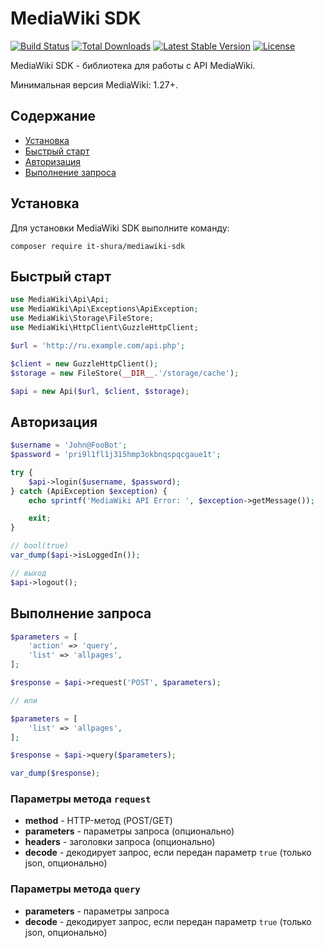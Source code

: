 # MediaWiki SDK

[![Build Status](https://travis-ci.org/IT-Shura/MediaWiki-SDK.svg)](https://travis-ci.org/IT-Shura/MediaWiki-SDK)
[![Total Downloads](https://poser.pugx.org/it-shura/mediawiki-sdk/downloads)](https://packagist.org/packages/it-shura/mediawiki-sdk)
[![Latest Stable Version](https://poser.pugx.org/it-shura/mediawiki-sdk/v/stable)](https://packagist.org/packages/it-shura/mediawiki-sdk)
[![License](https://poser.pugx.org/it-shura/mediawiki-sdk/license)](https://packagist.org/packages/it-shura/mediawiki-sdk)

MediaWiki SDK - библиотека для работы с API MediaWiki.

Минимальная версия MediaWiki: 1.27+.

## Содержание

- [Установка](#Установка)
- [Быстрый старт](#Быстрый-старт)
- [Авторизация](#Авторизация)
- [Выполнение запроса](#Выполнение-запроса)

## Установка

Для установки MediaWiki SDK выполните команду:

    composer require it-shura/mediawiki-sdk

## Быстрый старт

```php
use MediaWiki\Api\Api;
use MediaWiki\Api\Exceptions\ApiException;
use MediaWiki\Storage\FileStore;
use MediaWiki\HttpClient\GuzzleHttpClient;

$url = 'http://ru.example.com/api.php';

$client = new GuzzleHttpClient();
$storage = new FileStore(__DIR__.'/storage/cache');

$api = new Api($url, $client, $storage);
```

## Авторизация

```php
$username = 'John@FooBot';
$password = 'pri9l1fl1j315hmp3okbnqspqcgaue1t';

try {
    $api->login($username, $password);
} catch (ApiException $exception) {
    echo sprintf('MediaWiki API Error: ', $exception->getMessage());

    exit;
}

// bool(true)
var_dump($api->isLoggedIn());

// выход
$api->logout();
```

## Выполнение запроса

```php
$parameters = [
    'action' => 'query',
    'list' => 'allpages',
];

$response = $api->request('POST', $parameters);

// или

$parameters = [
    'list' => 'allpages',
];

$response = $api->query($parameters);

var_dump($response);
```

### Параметры метода `request`

- **method** - HTTP-метод (POST/GET)
- **parameters** - параметры запроса (опционально)
- **headers** - заголовки запроса (опционально)
- **decode** - декодирует запрос, если передан параметр `true`  (только json, опционально)

### Параметры метода `query`

- **parameters** - параметры запроса
- **decode** - декодирует запрос, если передан параметр `true`  (только json, опционально)